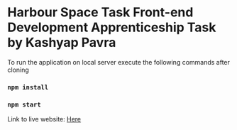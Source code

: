 # Harbour Space Task Front-end Development Apprenticeship Task by Kashyap Pavra

To run the application on local server execute the following commands after cloning

### `npm install`

### `npm start`

Link to live website: [Here](https://hsu-task-kashyap.netlify.app/)
